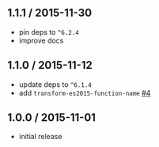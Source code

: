 ## 1.1.1 / 2015-11-30

* pin deps to `^6.2.4`
* improve docs

## 1.1.0 / 2015-11-12

* update deps to `^6.1.4`
* add `transform-es2015-function-name` [#4](https://github.com/alekseykulikov/babel-preset-es2015-node5/issues/4)

## 1.0.0 / 2015-11-01

* initial release
